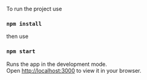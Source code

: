 To run the project use

### `npm install`

then use

### `npm start`

Runs the app in the development mode.\
Open [http://localhost:3000](http://localhost:3000) to view it in your browser.
